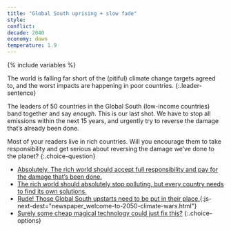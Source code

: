 ```yaml
---
title: "Global South uprising + slow fade"
style: 
conflict: 
decade: 2040
economy: down
temperature: 1.9
---
```


{% include variables %}

The world is falling far short of the (pitiful) climate change targets agreed to, and the worst impacts are happening in poor countries.
{:.leader-sentence}

The leaders of 50 countries in the Global South (low-income countries) band together and say *enough*. This is our last shot. We have to stop all emissions within the next 15 years, and urgently try to reverse the damage that’s already been done.

Most of your readers live in rich countries. Will you encourage them to take responsibility and get serious about reversing the damage we’ve done to the planet?
{:.choice-question}

- [Absolutely. The rich world should accept full responsibility and pay for the damage that’s been done.](chapter_late-stage-designer-planet.html)
- [The rich world should absolutely stop polluting, but every country needs to find its own solutions.](chapter_patchwork-of-solutions.html)
- [Rude! Those Global South upstarts need to be put in their place.](part-page_2050.html){:js-next-dest="newspaper_welcome-to-2050-climate-wars.html"}
- [Surely some cheap magical technology could just fix this?](chapter_lucky-procrastinator.html)
{:.choice-options}
